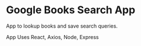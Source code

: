 # Google Books Search App

App to lookup books and save search queries.

App Uses React, Axios, Node, Express

